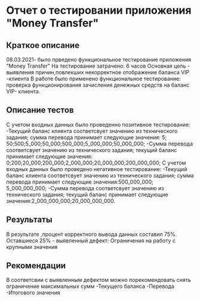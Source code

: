 # Отчет о тестировании приложения "Money Transfer"

## Краткое описание

08.03.2021- было прведено функциональное тестирование приложения "Money Transfer" На тестирование затрачено: 6 часов Основная цель - выявления причин,повлекших некорректное отображение баланса VIP -клиента В работе было применено функциональное тестирование: проверка функционирования зачисления денежных средств на баланс VIP- клиента.

## Описание тестов

С учетом входных данных было проведенно позитивное тестирование: -Текущий баланс клиента соответсвует значению из технического задания; сумма перевода принимает следующие значения: 5; 50;500;5_000;50_000;500_000;5_000_000;50_000_000; -Сумма перевода соответсвует значению из технического задания; текущий баланс принимает следующие значения: 0;200;20_000;200_000;2_000_000;20_000_000;200_000_000;
С учетом входных данных было проведено негативное тестирование: -Текущий баланс клиента соответсвует значению из технического задания; сумма перевода принимает следующие значения:500_000_000; 5_000_000_000; -Сумма перевода соответсвует значению из технического задания; текущий баланс принимает следующие значения:2_000_000_000;20_000_000_000.

## Результаты

В результате ,процент корректного вывода данных составил 75%. Оставшиеся 25% - выявленный дефект: Ограничения на работу с крупными значения

## Рекомендации

В соответсвии с выявленным дефектом можно порекомендовать снять ограничение максимальных сумм -Текущего баланса -Перевода -Итогового значения